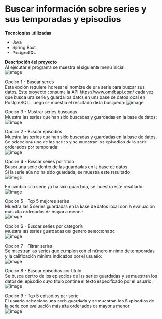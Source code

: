 # Buscar información sobre series y sus temporadas y episodios

**Tecnologías utilizadas**
- Java
- Spring Boot
- PostgreSQL

**Descripción del proyecto** </br>
Al ejecutar el programa se muestra el siguiente menú inicial: </br>
![image](https://github.com/user-attachments/assets/c7655abe-0301-4f80-8cc9-66a33ec56f5f)

Opción 1 - Buscar series </br>
Esta opción requiere ingresar el nombre de una serie para buscar sus datos.
Este proyecto consume la API https://www.omdbapi.com/ cada vez que busca una serie y guarda los datos en una base de datos local en PostgreSQL.
Luego se muestra el resultado de la búsqueda:
![image](https://github.com/user-attachments/assets/fe99c137-ef82-441c-9ae1-850a9fd7363d)

Opción 3 - Mostrar series buscadas </br>
Muestra las series que han sido buscadas y guardadas en la base de datos:
![image](https://github.com/user-attachments/assets/b9be7d04-8f57-4d36-b14b-5cdc0172b54b)

Opción 2 - Buscar episodios </br>
Muestra las series que han sido buscadas y guardadas en la base de datos. </br>
Se selecciona una de las series y se muestran los episodios de la serie ordenados por temporada: </br>
![image](https://github.com/user-attachments/assets/15d0d500-9b20-402a-bbbb-7287054ebcef)

Opción 4 - Buscar series por título </br>
Busca una serie dentro de las guardadas en la base de datos. </br>
Si la serie aún no ha sido guardada, se muestra este resultado: </br>
![image](https://github.com/user-attachments/assets/7510c86b-c182-44e6-b382-bc8a6d070ce9)

En cambio si la serie ya ha sido guardada, se muestra este resutlado: </br>
![image](https://github.com/user-attachments/assets/3ea425a7-1672-4288-a576-38efd7fb735b)

Opción 5 - Top 5 mejores series </br>
Muestra las 5 series guardadas en la base de datos local con la evaluación más alta ordenadas de mayor a menor: </br>
![image](https://github.com/user-attachments/assets/7ec08174-232e-43fc-a562-d7a9b550b77d)

Opción 6 - Buscar series por categoría </br>
Muestra las series guardadas del género seleccionado: </br>
![image](https://github.com/user-attachments/assets/bfcf9ef3-e2d4-432d-a748-c93ca1ab7bed)

Opción 7 - Filtrar series </br>
Se muestran las series que cumplen con el número mínimo de temporadas y la calificación mínima indicados por el usuario: </br>
![image](https://github.com/user-attachments/assets/5bf407b8-69ee-4350-a3ba-07979714a6a3)

Opción 8 - Buscar episodios por título </br>
Se busca dentro de los episodios de las series guardadas y se muestran los datos del episodio cuyo título contine el texto especificado por el usuario: </br>
![image](https://github.com/user-attachments/assets/8256f00f-19ae-4ce5-b32e-df09eeab31aa)

Opción 9 - Top 5 episodios por serie </br>
El usuario selecciona una serie guardada y se muestran los 5 episodios de la serie con evaluación más alta ordenados de mayor a menor: </br>
![image](https://github.com/user-attachments/assets/68baaca0-5272-4ea4-9c6a-c6d2d4e84659)

